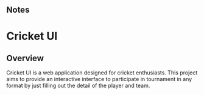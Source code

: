 ## Notes
# Cricket UI

## Overview

Cricket UI is a  web application designed for cricket enthusiasts. This project aims to provide an interactive interface to participate in tournament in any format by just filling out the detail of the player and team.


